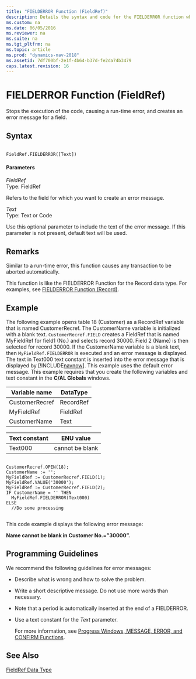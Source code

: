 ```yaml
---
title: "FIELDERROR Function (FieldRef)"
description: Details the syntax and code for the FIELDERROR function which stops the execution of the code, causing a run-time error, and creates an error message.
ms.custom: na
ms.date: 06/05/2016
ms.reviewer: na
ms.suite: na
ms.tgt_pltfrm: na
ms.topic: article
ms.prod: "dynamics-nav-2018"
ms.assetid: 7df700bf-2e1f-4b64-b37d-fe2da74b3479
caps.latest.revision: 16
---
```

# FIELDERROR Function (FieldRef)
Stops the execution of the code, causing a run-time error, and creates an error message for a field.  
  
## Syntax  
  
```  
  
FieldRef.FIELDERROR([Text])  
```  
  
#### Parameters  
 *FieldRef*  
 Type: FieldRef  
  
 Refers to the field for which you want to create an error message.  
  
 *Text*  
 Type: Text or Code  
  
 Use this optional parameter to include the text of the error message. If this parameter is not present, default text will be used.  
  
## Remarks  
 Similar to a run-time error, this function causes any transaction to be aborted automatically.  
  
 This function is like the FIELDERROR Function for the Record data type. For examples, see [FIELDERROR Function \(Record\)](FIELDERROR-Function--Record-.md).  
  
## Example  
 The following example opens table 18 \(Customer\) as a RecordRef variable that is named CustomerRecref. The CustomerName variable is initialized with a blank text. `CustomerRecref.FIELD` creates a FieldRef that is named MyFieldRef for field1 \(No.\) and selects record 30000. Field 2 \(Name\) is then selected for record 30000. If the CustomerName variable is a blank text, then `MyFieldRef.FIELDERROR` is executed and an error message is displayed. The text in Text000 text constant is inserted into the error message that is displayed by [!INCLUDE[navnow](includes/navnow_md.md)]. This example uses the default error message. This example requires that you create the following variables and text constant in the **C/AL Globals** windows.  
  
|Variable name|DataType|  
|-------------------|--------------|  
|CustomerRecref|RecordRef|  
|MyFieldRef|FieldRef|  
|CustomerName|Text|  
  
|Text constant|ENU value|  
|-------------------|---------------|  
|Text000|cannot be blank|  
  
```  
  
CustomerRecref.OPEN(18);  
CustomerName := '';  
MyFieldRef := CustomerRecref.FIELD(1);  
MyFieldRef.VALUE('30000');  
MyFieldRef := CustomerRecref.FIELD(2);  
IF CustomerName = '' THEN  
  MyFieldRef.FIELDERROR(Text000)  
ELSE  
  //Do some processing  
  
```  
  
 This code example displays the following error message:  
  
 **Name cannot be blank in Customer No.=”30000”.**  
  
## Programming Guidelines  
 We recommend the following guidelines for error messages:  
  
- Describe what is wrong and how to solve the problem.  
  
- Write a short descriptive message. Do not use more words than necessary.  
  
- Note that a period is automatically inserted at the end of a FIELDERROR.  
  
- Use a text constant for the *Text* parameter.  
  
  For more information, see [Progress Windows, MESSAGE, ERROR, and CONFIRM Functions](Progress-Windows--MESSAGE--ERROR--and-CONFIRM-Functions.md).  
  
## See Also  
 [FieldRef Data Type](FieldRef-Data-Type.md)